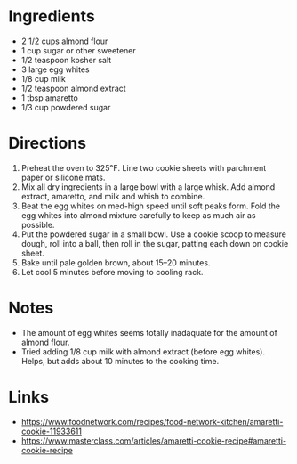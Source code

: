 # Ingredients
* 2 1/2 cups almond flour
* 1 cup sugar or other sweetener
* 1/2 teaspoon kosher salt
* 3 large egg whites
* 1/8 cup milk
* 1/2 teaspoon almond extract
* 1 tbsp amaretto
* 1/3 cup powdered sugar

# Directions
1) Preheat the oven to 325℉. Line two cookie sheets with parchment paper or silicone mats.
2) Mix all dry ingredients in a large bowl with a large whisk. Add almond extract, amaretto, and milk and whish to combine.
3) Beat the egg whites on med-high speed until soft peaks form. Fold the egg whites into almond mixture carefully to keep as much air as possible.
4) Put the powdered sugar in a small bowl. Use a cookie scoop to measure dough, roll into a ball, then roll in the sugar, patting each down on cookie sheet.
5) Bake until pale golden brown, about 15–20 minutes.
6) Let cool 5 minutes before moving to cooling rack.

# Notes
* The amount of egg whites seems totally inadaquate for the amount of almond flour.
* Tried adding 1/8 cup milk with almond extract (before egg whites). Helps, but adds about 10 minutes to the cooking time.

# Links
* https://www.foodnetwork.com/recipes/food-network-kitchen/amaretti-cookie-11933611
* https://www.masterclass.com/articles/amaretti-cookie-recipe#amaretti-cookie-recipe
